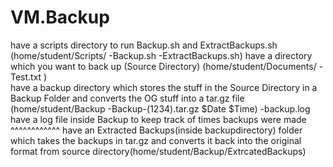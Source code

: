 # VM.Backup
have a scripts directory to run Backup.sh and ExtractBackups.sh (home/student/Scripts/     -Backup.sh   -ExtractBackups.sh)
have a directory which you want to back up (Source Directory) (home/student/Documents/     -Test.txt   )   
have a backup directory which stores the stuff in the Source Directory in a Backup Folder and converts the OG stuff into a tar.gz file (home/student/Backup      -Backup-(1234).tar.gz $Date $Time)    -backup.log
have a log file inside Backup to keep track of times backups were made                                                                                                                                 ^^^^^^^^^^^^
have an Extracted Backups(inside backupdirectory) folder which takes the backups in tar.gz and converts it back into the original format from source directory(home/student/Backup/ExtrcatedBackups)
